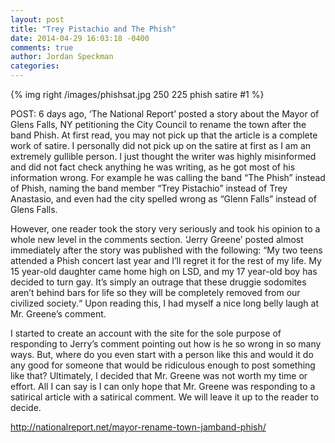 ```yaml
---
layout: post
title: "Trey Pistachio and The Phish"
date: 2014-04-29 16:03:18 -0400
comments: true
author: Jordan Speckman
categories: 
---
```

{% img right /images/phishsat.jpg 250 225 phish satire #1 %}

<!--more-->

POST: 6 days ago, ‘The National Report’ posted a story about the Mayor of Glens Falls, NY petitioning the City Council to rename the town after the band Phish. At first read, you may not pick up that the article is a complete work of satire. I personally did not pick up on the satire at first as I am an extremely gullible person. I just thought the writer was highly misinformed and did not fact check anything he was writing, as he got most of his information wrong. For example he was calling the band “The Phish” instead of Phish, naming the band member “Trey Pistachio” instead of Trey Anastasio, and even had the city spelled wrong as “Glenn Falls” instead of Glens Falls.
 
However, one reader took the story very seriously and took his opinion to a whole new level in the comments section. ‘Jerry Greene’ posted almost immediately after the story was published with the following: “My two teens attended a Phish concert last year and I’ll regret it for the rest of my life. My 15 year-old daughter came home high on LSD, and my 17 year-old boy has decided to turn gay. It’s simply an outrage that these druggie sodomites aren’t behind bars for life so they will be completely removed from our civilized society.“ Upon reading this, I had myself a nice long belly laugh at Mr. Greene’s comment.
 
I started to create an account with the site for the sole purpose of responding to Jerry’s comment pointing out how is he so wrong in so many ways. But, where do you even start with a person like this and would it do any good for someone that would be ridiculous enough to post something like that? Ultimately, I decided that Mr. Greene was not worth my time or effort. All I can say is I can only hope that Mr. Greene was responding to a satirical article with a satirical comment. We will leave it up to the reader to decide.

http://nationalreport.net/mayor-rename-town-jamband-phish/